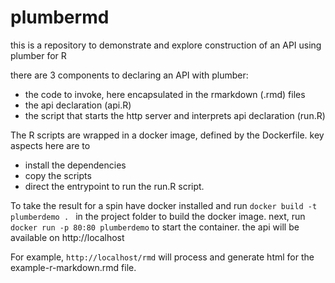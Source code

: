 # plumbermd

this is a repository to demonstrate and explore construction of an API using plumber for R


there are 3 components to declaring an API with plumber: 
- the code to invoke, here encapsulated in the rmarkdown (.rmd) files
- the api declaration (api.R)
- the script that starts the http server and interprets api declaration (run.R)

The R scripts are wrapped in a docker image, defined by the Dockerfile. key aspects here are to
- install the dependencies
- copy the scripts
- direct the entrypoint to run the run.R script.

To take the result for a spin have docker installed and run `docker build -t plumberdemo . ` in the project folder to build the docker image.
next, run `docker run -p 80:80 plumberdemo` to start the container. the api will be available on http://localhost

For example, `http://localhost/rmd` will process and generate html for the example-r-markdown.rmd file.
